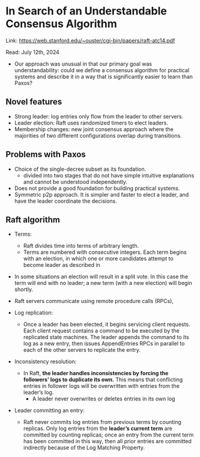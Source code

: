 # In Search of an Understandable Consensus Algorithm

Link: https://web.stanford.edu/~ouster/cgi-bin/papers/raft-atc14.pdf

Read: July 12th, 2024

* Our approach was unusual in that our primary goal was understandability: could we define a consensus algorithm for practical systems and describe it in a way that is significantly easier to learn than Paxos? 

## Novel features

* Strong leader: log entries only flow from the leader to other servers. 
* Leader election: Raft uses randomized timers to elect leaders.
* Membership changes: new joint consensus approach where the majorities of two different configurations overlap during transitions.

## Problems with Paxos

* Choice of the single-decree subset as its foundation.
  * divided into two stages that do not have simple intuitive explanations and cannot be understood independently. 
* Does not provide a good foundation for building practical systems.
* Symmetric p2p approach. It is simpler and faster to elect a leader, and have the leader coordinate the decisions. 

## Raft algorithm

* Terms:
  * Raft divides time into terms of arbitrary length.
  * Terms are numbered with consecutive integers. Each term begins with an election, in which one or more candidates attempt to become leader as described in
* In some situations an election will result in a split vote. In this case the term will end with no leader; a new term (with a new election) will begin shortly. 
* Raft servers communicate using remote procedure calls (RPCs), 

* Log replication:
  * Once a leader has been elected, it begins servicing client requests. Each client request contains a command to be executed by the replicated state machines. The leader appends the command to its log as a new entry, then issues AppendEntries RPCs in parallel to each of the other servers to replicate the entry. 
* Inconsistency resolution:
  * In Raft, **the leader handles inconsistencies by forcing the followers’ logs to duplicate its own.** This means that conflicting entries in follower logs will be overwritten with entries from the leader’s log.
    * A leader never overwrites or deletes entries in its own log
* Leader committing an entry:
  * Raft never commits log entries from previous terms by counting replicas. Only log entries from the **leader’s current term** are committed by counting replicas; once an entry from the current term has been committed in this way, then all prior entries are committed indirectly because of the Log Matching Property.
